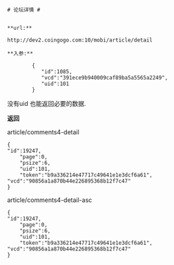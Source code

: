	# 论坛详情 #
	
	
	**url:**
	
	http://dev2.coingogo.com:10/mobi/article/detail
	
	**入参:**
	
			{
			   "id":1085,
		       "vcd":"391ece9b940009caf89ba5a5565a2249",
		       "uid":101		
			}
	
	
没有uid 也能返回必要的数据.



**返回**
	

article/comments4-detail

	{
	"id":19247, 
		"page":0,
		"psize":6,
		"uid":101,
		"token":"b9a336214e47717c49641e1e3dcf6a61",
	"vcd":"90856a1a870b44e226895368b12f7c47"
	}
	

article/comments4-detail-asc

	{
	"id":19247, 
		"page":0,
		"psize":6,
		"uid":101,
		"token":"b9a336214e47717c49641e1e3dcf6a61",
	"vcd":"90856a1a870b44e226895368b12f7c47"
	}